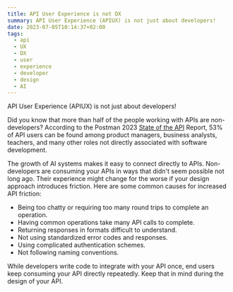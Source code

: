 ```yaml
---
title: API User Experience is not DX
summary: API User Experience (APIUX) is not just about developers!
date: 2023-07-05T10:14:37+02:00
tags:
  - api
  - UX
  - DX
  - user
  - experience
  - developer
  - design
  - AI
---
```

API User Experience (APIUX) is not just about developers!

Did you know that more than half of the people working with APIs are non-developers? According to the Postman 2023 [State of the API](https://www.postman.com/state-of-api/) Report, 53% of API users can be found among product managers, business analysts, teachers, and many other roles not directly associated with software development.

The growth of AI systems makes it easy to connect directly to APIs. Non-developers are consuming your APIs in ways that didn't seem possible not long ago. Their experience might change for the worse if your design approach introduces friction. Here are some common causes for increased API friction:

- Being too chatty or requiring too many round trips to complete an operation.
- Having common operations take many API calls to complete.
- Returning responses in formats difficult to understand.
- Not using standardized error codes and responses.
- Using complicated authentication schemes.
- Not following naming conventions.

While developers write code to integrate with your API once, end users keep consuming your API directly repeatedly. Keep that in mind during the design of your API.